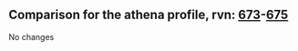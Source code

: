 ## Comparison for the athena profile, rvn: [673](https://github.com/PRO100KatYT/FortniteProfileRevisions/tree/main/profiles/athena/673%20athena.json)-[675](https://github.com/PRO100KatYT/FortniteProfileRevisions/tree/main/profiles/athena/675%20athena.json)

No changes
